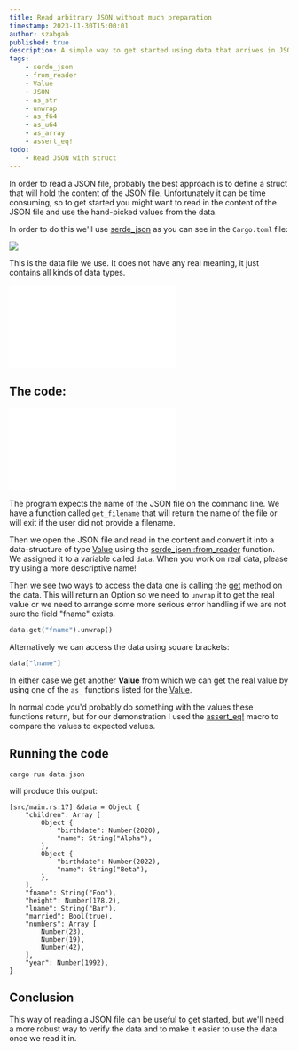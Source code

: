 ```yaml
---
title: Read arbitrary JSON without much preparation
timestamp: 2023-11-30T15:00:01
author: szabgab
published: true
description: A simple way to get started using data that arrives in JSON format.
tags:
    - serde_json
    - from_reader
    - Value
    - JSON
    - as_str
    - unwrap
    - as_f64
    - as_u64
    - as_array
    - assert_eq!
todo:
    - Read JSON with struct
---
```


In order to read a JSON file, probably the best approach is to define a struct that will hold the content of the JSON file.
Unfortunately it can be time consuming, so  to get started you might want to read in the content of the JSON file and
use the hand-picked values from the data.

In order to do this we'll use [serde_json](https://docs.rs/serde_json/latest/serde_json/) as you can see in the `Cargo.toml`
file:

![](examples/read-arbitrary-json/Cargo.toml)

This is the data file we use. It does not have any real meaning, it just contains all kinds of data types.

![](examples/read-arbitrary-json/data.json)

## The code:

![](examples/read-arbitrary-json/src/main.rs)


The program expects the name of the JSON file on the command line. We have a function called `get_filename` that will
return the name of the file or will exit if the user did not provide a filename.

Then we open the JSON file and read in the content and convert it into a data-structure of type
[Value](https://docs.rs/serde_json/latest/serde_json/enum.Value.html) using the
[serde_json::from_reader](https://docs.rs/serde_json/latest/serde_json/fn.from_reader.html) function.
We assigned it to a variable called `data`. When you work on real data, please try using a more descriptive name!

Then we see two ways to access the data one is calling the [get](https://docs.rs/serde_json/latest/serde_json/enum.Value.html#method.get) method
on the data. This will return an Option so we need to `unwrap` it to get the real value or we need to arrange some
more serious error handling if we are not sure the field "fname" exists.

```rust
data.get("fname").unwrap()
```

Alternatively we can access the data using square brackets:

```rust
data["lname"]
```

In either case we get another **Value** from which we can get the real value by using one of the `as_` functions listed
for the [Value](https://docs.rs/serde_json/latest/serde_json/enum.Value.html).


In normal code you'd probably do something with the values these functions return, but for our demonstration I used
the [assert_eq!](https://doc.rust-lang.org/std/macro.assert_eq.html) macro to compare the values to expected values.


## Running the code

```
cargo run data.json
```

will produce this output:

```
[src/main.rs:17] &data = Object {
    "children": Array [
        Object {
            "birthdate": Number(2020),
            "name": String("Alpha"),
        },
        Object {
            "birthdate": Number(2022),
            "name": String("Beta"),
        },
    ],
    "fname": String("Foo"),
    "height": Number(178.2),
    "lname": String("Bar"),
    "married": Bool(true),
    "numbers": Array [
        Number(23),
        Number(19),
        Number(42),
    ],
    "year": Number(1992),
}
```

## Conclusion

This way of reading a JSON file can be useful to get started, but we'll need a more robust way to verify the data and to
make it easier to use the data once we read it in.




